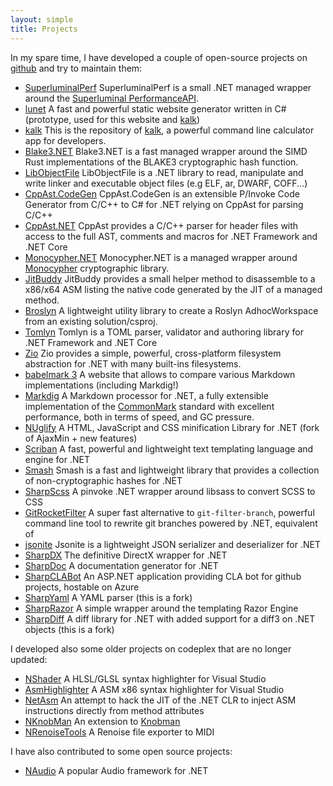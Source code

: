 ```yaml
---
layout: simple
title: Projects
---
```


In my spare time, I have developed a couple of open-source projects on [github](https://github.com/xoofx) and try to maintain them:

- [SuperluminalPerf](https://github.com/xoofx/SuperluminalPerf) SuperluminalPerf is a small .NET managed wrapper around the [Superluminal PerformanceAPI](https://www.superluminal.eu/docs/documentation.html).
- [lunet](https://github.com/lunet-io/lunet) A fast and powerful static website generator written in C# (prototype, used for this website and [kalk](https://kalk.dev/))
- [kalk](https://github.com/xoofx/kalk) This is the repository of [kalk](https://kalk.dev/), a powerful command line calculator app for developers.
- [Blake3.NET](https://github.com/xoofx/Blake3.NET) Blake3.NET is a fast managed wrapper around the SIMD Rust implementations of the BLAKE3 cryptographic hash function.
- [LibObjectFile](https://github.com/xoofx/LibObjectFile) LibObjectFile is a .NET library to read, manipulate and write linker and executable object files (e.g ELF, ar, DWARF, COFF...)
- [CppAst.CodeGen](https://github.com/xoofx/CppAst.CodeGen) CppAst.CodeGen is an extensible P/Invoke Code Generator from C/C++ to C# for .NET relying on CppAst for parsing C/C++
- [CppAst.NET](https://github.com/xoofx/CppAst.NET) CppAst provides a C/C++ parser for header files with access to the full AST, comments and macros for .NET Framework and .NET Core
- [Monocypher.NET](https://github.com/xoofx/Monocypher.NET) Monocypher.NET is a managed wrapper around [Monocypher](https://github.com/LoupVaillant/Monocypher) cryptographic library.
- [JitBuddy](https://github.com/xoofx/JitBuddy) JitBuddy provides a small helper method to disassemble to a x86/x64 ASM listing the native code generated by the JIT of a managed method.
- [Broslyn](https://github.com/xoofx/Broslyn) A lightweight utility library to create a Roslyn AdhocWorkspace from an existing solution/csproj.
- [Tomlyn](https://github.com/xoofx/Tomlyn) Tomlyn is a TOML parser, validator and authoring library for .NET Framework and .NET Core
- [Zio](https://github.com/xoofx/zio) Zio provides a simple, powerful, cross-platform filesystem abstraction for .NET with many built-ins filesystems.
- [babelmark 3](https://babelmark.github.io/) A website that allows to compare various Markdown implementations (including Markdig!)
- [Markdig](https://github.com/xoofx/markdig) A Markdown processor for .NET, a fully extensible implementation of the [CommonMark](http://commonmark.org/) standard with excellent performance, both in terms of speed, and GC pressure.
- [NUglify](https://github.com/xoofx/NUglify) A HTML, JavaScript and CSS minification Library for .NET (fork of AjaxMin + new features)
- [Scriban](https://github.com/scriban/scriban) A fast, powerful and lightweight text templating language and engine for .NET 
- [Smash](https://github.com/xoofx/smash) Smash is a fast and lightweight library that provides a collection of non-cryptographic hashes for .NET
- [SharpScss](https://github.com/xoofx/SharpScss) A pinvoke .NET wrapper around libsass to convert SCSS to CSS
- [GitRocketFilter](https://github.com/xoofx/GitRocketFilter) A super fast alternative to `git-filter-branch`, powerful command line tool to rewrite git branches powered by .NET, equivalent of
- [jsonite](https://github.com/xoofx/jsonite) Jsonite is a lightweight JSON serializer and deserializer for .NET
- [SharpDX](http://sharpdx.org) The definitive DirectX wrapper for .NET
- [SharpDoc](https://github.com/xoofx/SharpDoc) A documentation generator for .NET
- [SharpCLABot](https://github.com/SharpCLABot/SharpCLABot) An ASP.NET application providing CLA bot for github projects, hostable on Azure
- [SharpYaml](https://github.com/xoofx/SharpYaml/) A YAML parser (this is a fork)
- [SharpRazor](https://github.com/xoofx/SharpRazor) A simple wrapper around the templating Razor Engine 
- [SharpDiff](https://github.com/xoofx/SharpDiff) A diff library for .NET with added support for a diff3 on .NET objects (this is a fork)

I developed also some older projects on codeplex that are no longer updated:

- [NShader](https://nshader.codeplex.com/) A HLSL/GLSL syntax highlighter for Visual Studio 
- [AsmHighlighter](https://asmhighlighter.codeplex.com/) A ASM x86 syntax highlighter for Visual Studio
- [NetAsm](https://netasm.codeplex.com/) An attempt to hack the JIT of the .NET CLR to inject ASM instructions directly from method attributes
- [NKnobMan](https://nknobman.codeplex.com/) An extension to [Knobman](http://www.g200kg.com/en/software/knobman.html)   
- [NRenoiseTools](https://nrenoisetools.codeplex.com/) A Renoise file exporter to MIDI 

I have also contributed to some open source projects:

- [NAudio](https://naudio.codeplex.com/) A popular Audio framework for .NET
